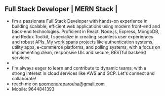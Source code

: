 Full Stack Developer | MERN Stack |
- 
- I’m a passionate Full Stack Developer with hands-on experience in building scalable, efficient web applications using modern front-end and back-end technologies. Proficient in React, Node.js, Express, MongoDB, and Redux Toolkit, I specialize in creating seamless user experiences and robust APIs. My work spans projects like authentication systems, utility apps, e-commerce platforms, and polling systems, with a focus on implementing clean, responsive UIs and secure, RESTful backend services.
- 
- I'm always eager to learn and contribute to dynamic teams, with a strong interest in cloud services like AWS and GCP. Let's connect and collaborate!
- reach me on poornendraparouha@gmail.com
- Mobile: 9644841393

<!---
poornendraparouha/poornendraparouha is a ✨ special ✨ repository because its `README.md` (this file) appears on your GitHub profile.
You can click the Preview link to take a look at your changes.
--->
